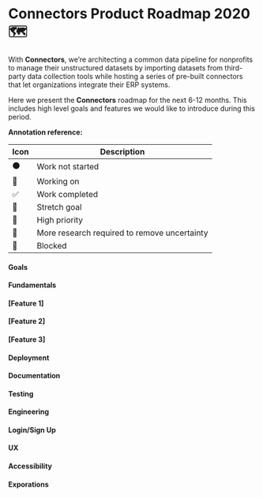 # Connectors Product Roadmap 2020 🗺️

With **Connectors**, we’re architecting a common data pipeline for nonprofits to manage their unstructured datasets by importing datasets from third-party data collection tools while hosting a series of pre-built connectors that let organizations integrate their ERP systems.

Here we present the **Connectors** roadmap for the next 6-12 months. This includes high level goals and features we would like to introduce during this period.

**Annotation reference:**

|Icon|Description|
|--|--|
|⚫️|Work not started|
|🏃|Working on|
|✅|Work completed|
|🚀|Stretch goal|
|🌲|High priority|
|🔵|More research required to remove uncertainty|
|🔴|Blocked|

#### Goals

#### Fundamentals

#### [Feature 1]

#### [Feature 2]

#### [Feature 3]

#### Deployment

#### Documentation

#### Testing

#### Engineering

#### Login/Sign Up

#### UX

#### Accessibility

#### Exporations
